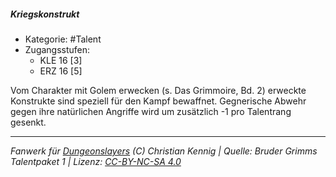 <!---
Dies ist ein Fanwerk für DUNGEONSLAYERS (C) von Christian Kennig

Quellen:      [Bruder Grimms Talentpaket 1](https://www.f-space.de/ds4/downloads.html)
              [Talentbeschreibungen](https://www.f-space.de/ds4/tools-talentcards.html)
License:      [CC-BY-NC-SA 4.0](https://creativecommons.org/licenses/by-nc-sa/4.0/deed.de)
Richtlinien:  [Fanwerkrichtlinien](https://www.dungeonslayers.net/fanwerk-richtlinien/)
Autor:        Zauberlehrling
-->

  
##### Kriegskonstrukt  
- Kategorie: #Talent  
- Zugangsstufen:  
  - KLE 16 [3]  
  - ERZ 16 [5]  

Vom Charakter mit Golem erwecken (s. Das Grimmoire, Bd. 2) erweckte Konstrukte sind speziell für den Kampf bewaffnet. Gegnerische Abwehr gegen ihre natürlichen Angriffe wird um zusätzlich -1 pro Talentrang gesenkt.


___  
*Fanwerk für [Dungeonslayers](https://www.dungeonslayers.net/) (C) Christian Kennig | Quelle: Bruder Grimms Talentpaket 1 | Lizenz: [CC-BY-NC-SA 4.0](https://creativecommons.org/licenses/by-nc-sa/4.0/deed.de)*  